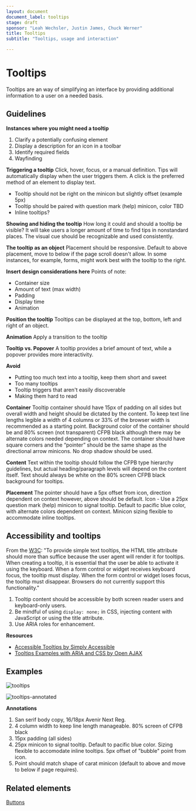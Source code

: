```yaml
---
layout: document
document_label: tooltips
stage: draft
sponsor: "Leah Wechsler, Justin James, Chuck Werner"
title: Tooltips
subtitle: "Tooltips, usage and interaction"

---
```


# Tooltips
Tooltips are an way of simplifying an interface by providing additional information to a user on a needed basis. 

## Guidelines
**Instances where you might need a tooltip**
1. Clarify a potentially confusing element
2. Display a description for an icon in a toolbar
3. Identify required fields
4. Wayfinding

**Triggering a tooltip** 
Click, hover, focus, or a manual definition. Tips will automatically display when the user triggers them. 
A click is the preferred method of an element to display text. 

* Tooltip should not be right on the minicon but slightly offset (example 5px)
* Tooltip should be paired with question mark (help) minicon, color TBD
* Inline tooltips? 

**Showing and hiding the tooltip** 
How long it could and should a tooltip be visible? It will take users a longer amount of time to find tips in nonstandard places. The visual cue should be recognizable and used consistently. 

**The tooltip as an object**
Placement should be responsive. Default to above placement, move to below if the page scroll doesn't allow. In some instances, for example, forms, might work best with the tooltip to the right. 

**Insert design considerations here**
Points of note: 
* Container size
* Amount of text (max width)
* Padding
* Display time
* Animation

**Position the tooltip**
Tooltips can be displayed at the top, bottom, left and right of an object. 

**Animation**
 Apply a transition to the tooltip

**Tooltip vs. Popover**
A tooltip provides a brief amount of text, while a popover provides more interactivity. 

**Avoid**
* Putting too much text into a tooltip, keep them short and sweet
* Too many tooltips
* Tooltip triggers that aren't easily discoverable
* Making them hard to read

**Container**
Tooltip container should have 15px of padding on all sides but overall width and height should be dictated by the content. To keep text line lengths legible a width of 4 columns or 33% of the browser width is recommended as a starting point. Background color of the container should be and 80% screen (not transparent) CFPB black although there may be alternate colors needed depending on context. The container should have square corners and the “pointer” should be the same shape as the directional arrow minicons. No drop shadow should be used.

**Content**
Text within the tooltip should follow the CFPB type hierarchy guidelines, but actual heading/paragraph levels will depend on the content itself. Text should always be white on the 80% screen CFPB black background for tooltips.

**Placement**
The pointer should have a 5px offset from icon, direction dependent on context however, above should be default.
Icon - Use a 25px question mark (help) minicon to signal tooltip. Default to pacific blue color, with alternate colors dependent on context. Minicon sizing flexible to accommodate inline tooltips.
 

## Accessibility and tooltips
From the [W3C](http://www.w3.org/TR/wai-aria-practices/#tooltips): "To provide simple text tooltips, the HTML title attribute should more than suffice because the user agent will render it for tooltips. When creating a tooltip, it is essential that the user be able to activate it using the keyboard. When a form control or widget receives keyboard focus, the tooltip must display. When the form control or widget loses focus, the tooltip must disappear. Browsers do not currently support this functionality."

1. Tooltip content should be accessible by both screen reader users and keyboard-only users.
2. Be mindful of using `display: none;` in CSS, injecting content with JavaScript or using the title attribute.
3. Use ARIA roles for enhancement.

**Resources**
* [Accessible Tooltips by Simply Accessible](http://examples.simplyaccessible.com/tooltips/)
* [Tooltips Examples with ARIA and CSS by Open AJAX](http://oaa-accessibility.org/examplep/tooltip2/)

## Examples 

![tooltips]([guideAssets]/images/tooltips.png)

![tooltips-annotated]([guideAssets]/images/tooltips-annotated.svg)

**Annotations** 
1. San serif body copy, 16/18px Avenir Next Reg. 
2. 4 column width to keep line length manageable. 80% screen of CFPB black
3. 15px padding (all sides)
4. 25px minicon to signal tooltip. Default to pacific blue color. Sizing flexible to accomodate inline tooltips. 5px offset of "bubble" point from icon.
5. Point should match shape of carat minicon (default to above and move to below if page requires).

## Related elements
[Buttons](https://github.cfpb.gov/pages/nicholasw/digital-product-guide/guide/common-web-elements/buttons.html)


